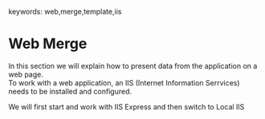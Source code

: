 ﻿keywords: web,merge,template,iis
# Web Merge

In this section we will explain how to present data from the application on a web page.  
To work with a web application, an IIS (Internet Information Serrvices) needs to be installed and configured.  

We will first start and work with IIS Express and then switch to Local IIS
